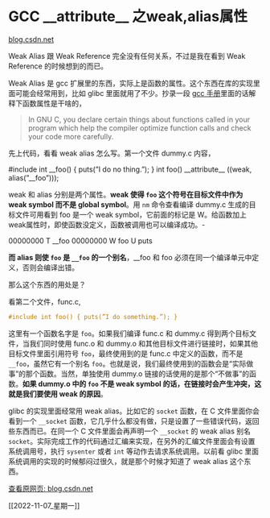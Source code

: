 # GCC \_\_attribute\_\_ 之weak,alias属性

[blog.csdn.net](https://blog.csdn.net/BingoAmI/article/details/78683906)

Weak Alias 跟 Weak Reference 完全没有任何关系，不过是我在看到 Weak Reference 的时候想到的而已。

Weak Alias 是 gcc 扩展里的东西，实际上是函数的属性。这个东西在库的实现里面可能会经常用到，比如 glibc 里面就用了不少。抄录一段 [gcc 手册](http://gcc.gnu.org/onlinedocs/gcc-4.0.0/gcc/Function-Attributes.html)里面的话解释下函数属性是干啥的，

> In GNU C, you declare certain things about functions called in your program which help the compiler optimize function calls and check your code more carefully.

先上代码，看看 weak alias 怎么写。第一个文件 dummy.c 内容，

#include int \_\_foo() { puts(”I do no thing.”); } int foo() \_\_attribute\_\_ ((weak, alias(”\_\_foo”)));

weak 和 alias 分别是两个属性。**weak 使得 `foo` 这个符号在目标文件中作为 weak symbol 而不是 global symbol**。用 `nm` 命令查看编译 dummy.c 生成的目标文件可用看到 foo 是一个 weak symbol，它前面的标记是 W。给函数加上weak属性时，即使函数没定义，函数被调用也可以编译成功。-

00000000 T \_\_foo 00000000 W foo U puts

**而 alias 则使 `foo` 是 `__foo` 的一个别名**，\_\_foo 和 foo 必须在同一个编译单元中定义，否则会编译出错。

那么这个东西的用处是？

看第二个文件，func.c,

```c
#include int foo() { puts(”I do something.”); }
```


这里有一个函数名字是 `foo`。如果我们编译 func.c 和 dummy.c 得到两个目标文件，当我们同时使用 func.o 和 dummy.o 和其他目标文件进行链接时，如果其他目标文件里面引用符号 `foo`，最终使用到的是 func.c 中定义的函数，而不是 `__foo`，虽然它有一个别名 `foo`。也就是说，我们最终使用到的函数会是“实际做事”的那个函数。当然，单独使用 dummy.o 链接的话使用的是那个“不做事”的函数。**如果 dummy.o 中的 `foo` 不是 weak symbol 的话，在链接时会产生冲突，这就是我们要使用 weak 的原因**。

glibc 的实现里面经常用 weak alias。比如它的 `socket` 函数，在 C 文件里面你会看到一个 `__socket` 函数，它几乎什么都没有做，只是设置了一些错误代码，返回些东西而已。在同一个 C 文件里面会再声明一个 `__socket` 的 weak alias 别名 `socket`。实际完成工作的代码通过汇编来实现，在另外的汇编文件里面会有设置系统调用号，执行 `sysenter` 或者 `int` 等动作去请求系统调用。以前看 glibc 里面系统调用的实现的时候郁闷过很久，就是那个时候才知道了 weak alias 这个东西。

[查看原网页: blog.csdn.net](https://blog.csdn.net/BingoAmI/article/details/78683906)



[[2022-11-07_星期一]]